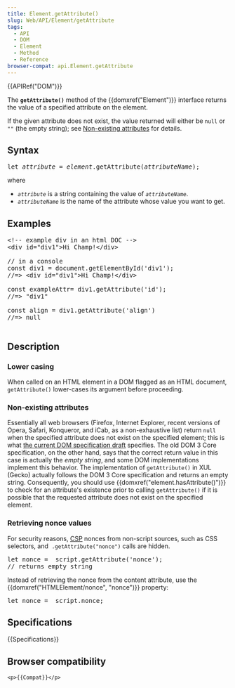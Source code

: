 ```yaml
---
title: Element.getAttribute()
slug: Web/API/Element/getAttribute
tags:
  - API
  - DOM
  - Element
  - Method
  - Reference
browser-compat: api.Element.getAttribute
---
```

<div>{{APIRef("DOM")}}</div>

<p>The <strong><code>getAttribute()</code></strong> method of the
		{{domxref("Element")}} interface returns the value of a specified attribute on the
		element.</p>

<p>If the given attribute does not exist, the value returned will
	either be <code>null</code> or <code>""</code> (the empty string); see <a
		href="#non-existing_attributes">Non-existing attributes</a> for details.</p>

<h2 id="Syntax">Syntax</h2>

<pre class="brush: js">let <var>attribute</var> = <var>element</var>.getAttribute(<var>attributeName</var>);
</pre>

<p>where</p>

<ul>
	<li><code><var>attribute</var></code> is a string containing the value of
		<code><var>attributeName</var></code>.</li>
	<li><code><var>attributeName</var></code> is the name of the attribute whose value you
		want to get.</li>
</ul>

<h2 id="Examples">Examples</h2>

<pre class="brush:js">&lt;!-- example div in an html DOC --&gt;
&lt;div id="div1"&gt;Hi Champ!&lt;/div&gt;

// in a console
const div1 = document.getElementById('div1');
//=&gt; &lt;div id="div1"&gt;Hi Champ!&lt;/div&gt;

const exampleAttr= div1.getAttribute('id');
//=&gt; "div1"

const align = div1.getAttribute('align')
//=&gt; null

</pre>

<h2 id="Description">Description</h2>

<h3 id="Lower_casing">Lower casing</h3>

<p>When called on an HTML element in a DOM flagged as an HTML document,
	<code>getAttribute()</code> lower-cases its argument before proceeding.</p>

<h3 id="Non-existing_attributes">Non-existing attributes</h3>

<p>Essentially all web browsers (Firefox, Internet Explorer, recent versions of Opera,
	Safari, Konqueror, and iCab, as a non-exhaustive list) return <code>null</code> when
	the specified attribute does not exist on the specified element; this is what <a
		href="https://dom.spec.whatwg.org/#dom-element-getattribute">the current DOM
		specification draft</a> specifies. The old DOM 3 Core specification, on the other
	hand, says that the correct return value in this case is actually the <em>empty
		string</em>, and some DOM implementations implement this behavior. The
	implementation of <code>getAttribute()</code> in XUL (Gecko) actually follows the DOM
	3 Core specification and returns an empty string. Consequently, you should use
	{{domxref("element.hasAttribute()")}} to check for an attribute's existence prior to
	calling <code>getAttribute()</code> if it is possible that the requested attribute
	does not exist on the specified element.</p>

<h3 id="Retrieving_nonce_values">Retrieving nonce values</h3>

<p>For security reasons, <a href="/en-US/docs/Web/HTTP/CSP">CSP</a> nonces from non-script
	sources, such as CSS selectors, and  <code>.getAttribute("nonce")</code> calls are
	hidden.</p>

<pre class="brush: js example-bad">let nonce =  script.getAttribute('nonce');
// returns empty string
</pre>

<p>Instead of retrieving the nonce from the content attribute, use the
	{{domxref("HTMLElement/nonce", "nonce")}} property:</p>

<pre class="brush: js">let nonce =  script.nonce;</pre>

<h2 id="Specifications">Specifications</h2>

{{Specifications}}

<h2 id="Browser_compatibility">Browser compatibility</h2>

<div>

	<p>{{Compat}}</p>
</div>
